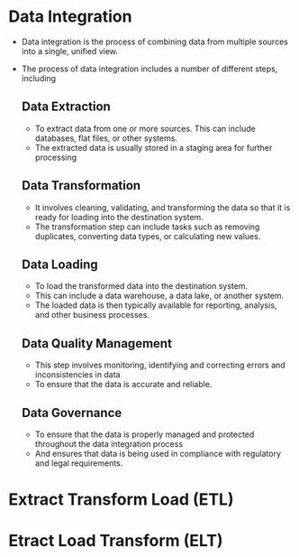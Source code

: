 # Data Integration
- Data integration is the process of combining data from multiple sources into a single, unified view. 
- The process of data integration includes a number of different steps, including
  ## Data Extraction
    - To extract data from one or more sources. This can include databases, flat files, or other systems.
    - The extracted data is usually stored in a staging area for further processing

  ## Data Transformation
    - It involves cleaning, validating, and transforming the data so that it is ready for loading into the destination system.
    - The transformation step can include tasks such as removing duplicates, converting data types, or calculating new values.

  ## Data Loading
  - To load the transformed data into the destination system. 
  - This can include a data warehouse, a data lake, or another system. 
  - The loaded data is then typically available for reporting, analysis, and other business processes.

  ## Data Quality Management
  - This step involves monitoring, identifying and correcting errors and inconsistencies in data
  - To ensure that the data is accurate and reliable.
  
  ## Data Governance
  - To ensure that the data is properly managed and protected throughout the data integration process
  - And ensures that data is being used in compliance with regulatory and legal requirements.

# Extract Transform Load (ETL)




# Etract Load Transform (ELT)
